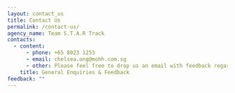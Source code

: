 ```yaml
---
layout: contact_us
title: Contact Us
permalink: /contact-us/
agency_name: Team S.T.A.R Track
contacts:
  - content:
      - phone: +65 8023 1253
      - email: chelsea.ong@mohh.com.sg
      - other: Please feel free to drop us an email with feedback regarding S.T.A.R.
    title: General Enquiries & Feedback
feedback: ""
---
```

